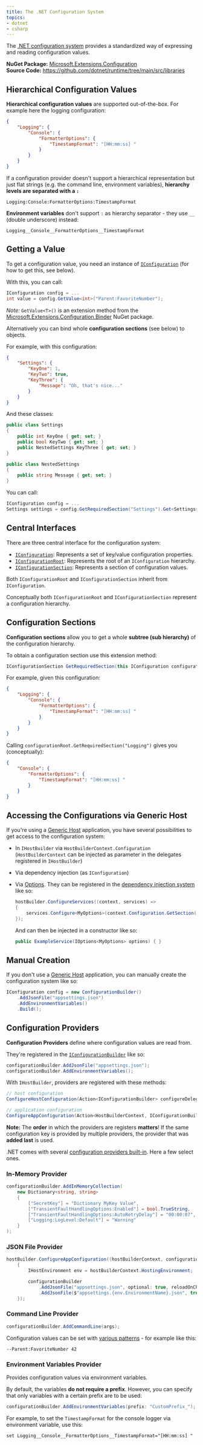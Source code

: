 ```yaml
---
title: The .NET Configuration System
topics:
- dotnet
- csharp
---
```


The [.NET configuration system](https://learn.microsoft.com/en-us/dotnet/core/extensions/configuration) provides a standardized way of expressing and reading configuration values.

**NuGet Package:** [Microsoft.Extensions.Configuration](https://www.nuget.org/packages/Microsoft.Extensions.Configuration/) \
**Source Code:** <https://github.com/dotnet/runtime/tree/main/src/libraries>

## Hierarchical Configuration Values

**Hierarchical configuration values** are supported out-of-the-box. For example here the logging configuration:

```json
{
    "Logging": {
        "Console": {
            "FormatterOptions": {
                "TimestampFormat": "[HH:mm:ss] "
            }
        }
    }
}
```

If a configuration provider doesn't support a hierarchical representation but just flat strings (e.g. the command line, environment variables), **hierarchy levels are separated with a `:`**

    Logging:Console:FormatterOptions:TimestampFormat

**Environment variables** don't support `:` as hierarchy separator - they use `__` (double underscore) instead:

    Logging__Console__FormatterOptions__TimestampFormat

## Getting a Value

To get a configuration value, you need an instance of [`IConfiguration`](https://learn.microsoft.com/en-us/dotnet/api/microsoft.extensions.configuration.iconfiguration?view=dotnet-plat-ext-6.0) (for how to get this, see below).

With this, you can call:

```c#
IConfiguration config = ...
int value = config.GetValue<int>("Parent:FavoriteNumber");
```

*Note:* `GetValue<T>()` is an extension method from the [Microsoft.Extensions.Configuration.Binder](https://www.nuget.org/packages/Microsoft.Extensions.Configuration.Binder/) NuGet package.

Alternatively you can bind whole **configuration sections** (see below) to objects.

For example, with this configuration:

```json
{
    "Settings": {
        "KeyOne": 1,
        "KeyTwo": true,
        "KeyThree": {
            "Message": "Oh, that's nice..."
        }
    }
}
```

And these classes:

```c#
public class Settings
{
    public int KeyOne { get; set; }
    public bool KeyTwo { get; set; }
    public NestedSettings KeyThree { get; set; }
}

public class NestedSettings
{
    public string Message { get; set; }
}
```

You can call:

```c#
IConfiguration config = ...
Settings settings = config.GetRequiredSection("Settings").Get<Settings>();
```

## Central Interfaces

There are three central interface for the configuration system:

* [`IConfiguration`](https://learn.microsoft.com/en-us/dotnet/api/microsoft.extensions.configuration.iconfiguration?view=dotnet-plat-ext-6.0): Represents a set of key/value configuration properties.
* [`IConfigurationRoot`](https://learn.microsoft.com/en-us/dotnet/api/microsoft.extensions.configuration.iconfigurationroot?view=dotnet-plat-ext-6.0): Represents the root of an `IConfiguration` hierarchy.
* [`IConfigurationSection`](https://learn.microsoft.com/en-us/dotnet/api/microsoft.extensions.configuration.iconfigurationsection?view=dotnet-plat-ext-6.0): Represents a section of configuration values.

Both `IConfigurationRoot` and `IConfigurationSection` inherit from `IConfiguration`.

Conceptually both `IConfigurationRoot` and `IConfigurationSection` represent a configuration hierarchy.

## Configuration Sections

**Configuration sections** allow you to get a whole **subtree (sub hierarchy)** of the configuration hierarchy.

To obtain a configuration section use this extension method:

```c#
IConfigurationSection GetRequiredSection(this IConfiguration configuration, string key)
```

For example, given this configuration:

```json
{
    "Logging": {
        "Console": {
            "FormatterOptions": {
                "TimestampFormat": "[HH:mm:ss] "
            }
        }
    }
}
```

Calling `configurationRoot.GetRequiredSection("Logging")` gives you (conceptually):

```json
{
    "Console": {
        "FormatterOptions": {
            "TimestampFormat": "[HH:mm:ss] "
        }
    }
}
```

## Accessing the Configurations via Generic Host

If you're using a [Generic Host](GenericHost.md) application, you have several possibilities to get access to the configuration system:

* In `IHostBuilder` via `HostBuilderContext.Configuration` (`HostBuilderContext` can be injected as parameter in the delegates registered in `IHostBuilder`)
* Via dependency injection (as `IConfiguration`)
* Via [Options](https://learn.microsoft.com/en-us/dotnet/core/extensions/options). They can be registered in the [dependency injection system](dependency-injection.md) like so:

  ```c#
  hostBuilder.ConfigureServices((context, services) =>
  {
      services.Configure<MyOptions>(context.Configuration.GetSection("MyOptions"));
  });
  ```

  And can then be injected in a constructor like so:

  ```c#
  public ExampleService(IOptions<MyOptions> options) { }
  ```

## Manual Creation

If you don't use a [Generic Host](GenericHost.md) application, you can manually create the configuration system like so:

```c#
IConfiguration config = new ConfigurationBuilder()
    .AddJsonFile("appsettings.json")
    .AddEnvironmentVariables()
    .Build();
```

## Configuration Providers

**Configuration Providers** define where configuration values are read from.

They're registered in the [`IConfigurationBuilder`](https://learn.microsoft.com/en-us/dotnet/api/microsoft.extensions.configuration.iconfigurationbuilder?view=dotnet-plat-ext-6.0) like so:

```c#
configurationBuilder.AddJsonFile("appsettings.json");
configurationBuilder.AddEnvironmentVariables();
```

With `IHostBuilder`, providers are registered with these methods:

```c#
// host configuration
ConfigureHostConfiguration(Action<IConfigurationBuilder> configureDelegate);

// application configuration
ConfigureAppConfiguration(Action<HostBuilderContext, IConfigurationBuilder> configureDelegate);
```

**Note:** The **order** in which the providers are registers **matters**! If the same configuration key is provided by multiple providers, the provider that was **added last** is used.

.NET comes with several [configuration providers built-in](https://learn.microsoft.com/en-us/dotnet/core/extensions/configuration-providers). Here a few select ones.

### In-Memory Provider

```c#
configurationBuilder.AddInMemoryCollection(
    new Dictionary<string, string>
    {
        ["SecretKey"] = "Dictionary MyKey Value",
        ["TransientFaultHandlingOptions:Enabled"] = bool.TrueString,
        ["TransientFaultHandlingOptions:AutoRetryDelay"] = "00:00:07",
        ["Logging:LogLevel:Default"] = "Warning"
    }
);
```

### JSON File Provider

```c#
hostBuilder.ConfigureAppConfiguration((hostBuilderContext, configurationBuilder) =>
    {
        IHostEnvironment env = hostBuilderContext.HostingEnvironment;

        configurationBuilder
            .AddJsonFile("appsettings.json", optional: true, reloadOnChange: true)
            .AddJsonFile($"appsettings.{env.EnvironmentName}.json", true, true);
    });
```

### Command Line Provider

```c#
configurationBuilder.AddCommandLine(args);
```

Configuration values can be set with [various patterns](https://learn.microsoft.com/en-us/dotnet/core/extensions/configuration-providers#command-line-configuration-provider) - for example like this:

```
--Parent:FavoriteNumber 42
```

### Environment Variables Provider

Provides configuration values via environment variables.

By default, the variables **do not require a prefix**. However, you can specify that only variables with a certain prefix are to be used:

```c#
configurationBuilder.AddEnvironmentVariables(prefix: "CustomPrefix_");
```

For example, to set the `TimestampFormat` for the console logger via environment variable, use this:

```
set Logging__Console__FormatterOptions__TimestampFormat="[HH:mm:ss] "
```
